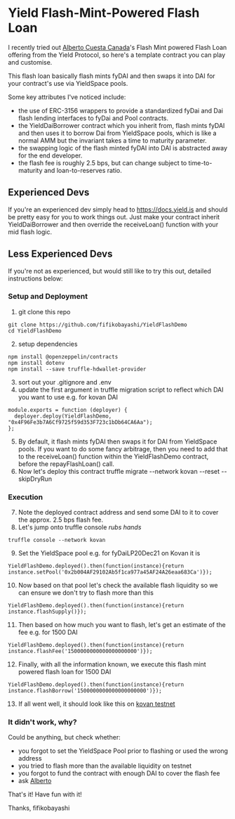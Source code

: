 # Yield Flash-Mint-Powered Flash Loan

I recently tried out [Alberto Cuesta Canada](https://twitter.com/acuestacanada)'s Flash Mint powered Flash Loan offering from the Yield Protocol, so here's a template contract you can play and customise.

This flash loan basically flash mints fyDAI and then swaps it into DAI for your contract's use via YieldSpace pools.

Some key attributes I've noticed include:
- the use of ERC-3156 wrappers to provide a standardized fyDai and Dai flash lending interfaces to fyDai and Pool contracts.
- the YieldDaiBorrower contract which you inherit from, flash mints fyDAI and then uses it to borrow Dai from YieldSpace pools, which is like a normal AMM but the invariant takes a time to maturity parameter.
- the swapping logic of the flash minted fyDAI into DAI is abstracted away for the end developer.
- the flash fee is roughly 2.5 bps, but can change subject to time-to-maturity and loan-to-reserves ratio.

## Experienced Devs
If you're an experienced dev simply head to https://docs.yield.is and should be pretty easy for you to work things out. Just make your contract inherit YieldDaiBorrower and then override the receiveLoan() function with your mid flash logic.

## Less Experienced Devs
If you're not as experienced, but would still like to try this out, detailed instructions below:

### Setup and Deployment
1. git clone this repo
```
git clone https://github.com/fifikobayashi/YieldFlashDemo
cd YieldFlashDemo
```
2. setup dependencies
```
npm install @openzeppelin/contracts
npm install dotenv
npm install --save truffle-hdwallet-provider
```
3. sort out your .gitignore and .env
4. update the first argument in truffle migration script to reflect which DAI you want to use e.g. for kovan DAI
```
module.exports = function (deployer) {
  deployer.deploy(YieldFlashDemo, "0x4F96Fe3b7A6Cf9725f59d353F723c1bDb64CA6Aa");
};
```
5. By default, it flash mints fyDAI then swaps it for DAI from YieldSpace pools. If you want to do some fancy arbitrage, then you need to add that to the receiveLoan() function within the YieldFlashDemo contract, before the repayFlashLoan() call.
6. Now let's deploy this contract
truffle migrate --network kovan --reset --skipDryRun

### Execution
7. Note the deployed contract address and send some DAI to it to cover the approx. 2.5 bps flash fee.
8. Let's jump onto truffle console *rubs hands*
```
truffle console --network kovan
```
9. Set the YieldSpace pool e.g. for fyDaiLP20Dec21 on Kovan it is
```
YieldFlashDemo.deployed().then(function(instance){return instance.setPool('0x2b004AF29102Ab5f1ca977a45AF24A26eaa683Ca')});
```
10. Now based on that pool let's check the available flash liquidity so we can ensure we don't try to flash more than this
```
YieldFlashDemo.deployed().then(function(instance){return instance.flashSupply()});
```
11. Then based on how much you want to flash, let's get an estimate of the fee e.g. for 1500 DAI
```
YieldFlashDemo.deployed().then(function(instance){return instance.flashFee('1500000000000000000000')});
```
12. Finally, with all the information known, we execute this flash mint powered flash loan for 1500 DAI
```
YieldFlashDemo.deployed().then(function(instance){return instance.flashBorrow('1500000000000000000000')});
```
13. If all went well, it should look like this on [kovan testnet](https://kovan.etherscan.io/tx/0x406d396044b5cda6cb33f6c6bb891c96a5fe3a4a4b0a982425bc2e78f980b6d5)

### It didn't work, why?
Could be anything, but check whether:
- you forgot to set the YieldSpace Pool prior to flashing or used the wrong address
- you tried to flash more than the available liquidity on testnet
- you forgot to fund the contract with enough DAI to cover the flash fee
- ask [Alberto](https://twitter.com/acuestacanada)


That's it! Have fun with it!

Thanks,
fifikobayashi
